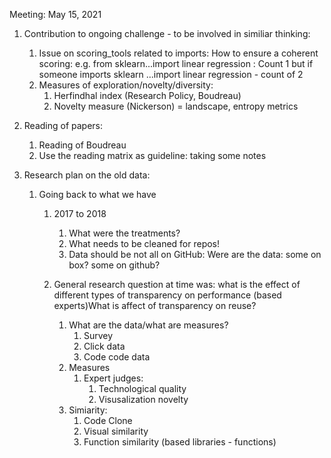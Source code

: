 Meeting: May 15, 2021





1. Contribution to ongoing challenge - to be involved in similiar thinking: 

   1. Issue on scoring_tools related to imports: How to ensure a coherent scoring: e.g. from sklearn...import linear regression : Count 1 but if someone imports sklearn ...import linear regression - count of 2
   2. Measures of exploration/novelty/diversity: 
      1. Herfindhal index (Research Policy, Boudreau)
      2. Novelty measure (Nickerson) = landscape, entropy metrics

2. Reading of papers: 

   1. Reading of Boudreau
   2. Use the reading matrix as guideline: taking some notes

3. Research plan on the old data: 

   1. Going back to what we have

      1. 2017 to 2018

         1. What were the treatments?
         2. What needs to be cleaned for repos! 
         3. Data should be not all on GitHub: Were are the data: some on box? some on github? 

      2. General research question at time was: what is the effect of different types of transparency on performance (based experts)What is affect of transparency on reuse? 

         1. What are the data/what are measures?
            1. Survey
            2. Click data
            3. Code code data
         2. Measures
            1. Expert judges: 
               1. Technological quality
               2. Visusalization novelty 
         3. Simiarity: 
            1. Code Clone
            2. Visual similarity
            3. Function similarity (based libraries - functions)

          